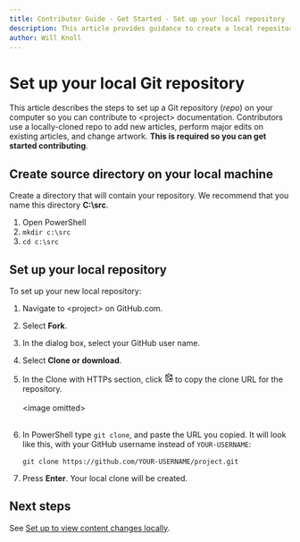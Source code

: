 ```yaml
---
title: Contributor Guide - Get Started - Set up your local repository
description: This article provides guidance to create a local repository (including the forking and cloning process).
author: Will Knoll
---
```


# Set up your local Git repository

This article describes the steps to set up a Git repository (*repo*) on your computer so you can contribute to &lt;project&gt; documentation. Contributors use a locally-cloned repo to add new articles, perform major edits on existing articles, and change artwork. **This is required so you can get started contributing**.

## Create source directory on your local machine

Create a directory that will contain your repository. We recommend that you name this directory **C:\src**.

1. Open PowerShell
1. `mkdir c:\src`
1. `cd c:\src`

## Set up your local repository

To set up your new local repository:

1. Navigate to &lt;project&gt; on GitHub.com.
1. Select **Fork**.
1. In the dialog box, select your GitHub user name.
1. Select **Clone or download**.
1. In the Clone with HTTPs section, click ![Copy to clipboard](copy-to-clipboard.png) to copy the clone URL for the repository.<br><br>&lt;image omitted&gt;<br><br>
1. In PowerShell type ```git clone```, and paste the URL you copied. It will look like this, with your GitHub username instead of ```YOUR-USERNAME```:

    ```git
    git clone https://github.com/YOUR-USERNAME/project.git
    ```

1. Press **Enter**. Your local clone will be created.

## Next steps

See [Set up to view content changes locally](get-started-setup-view-content-changes-locally.md).

